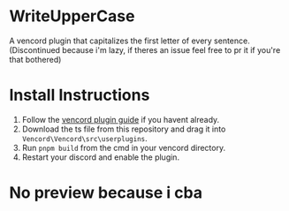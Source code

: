 # WriteUpperCase
 A vencord plugin that capitalizes the first letter of every sentence. (Discontinued because i'm lazy, if theres an issue feel free to pr it if you're that bothered)

# Install Instructions

1. Follow the [vencord plugin guide](https://github.com/Vendicated/Vencord/blob/main/docs/1_INSTALLING.md) if you havent already.
2. Download the ts file from this repository and drag it into `Vencord\Vencord\src\userplugins`.
3. Run `pnpm build` from the cmd in your vencord directory.
4. Restart your discord and enable the plugin.

# No preview because i cba
